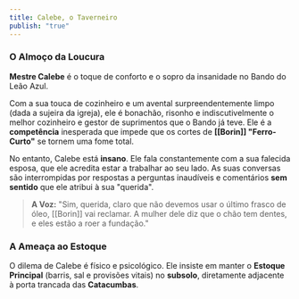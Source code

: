 ```yaml
---
title: Calebe, o Taverneiro
publish: "true"
---
```

### **O Almoço da Loucura**

**Mestre Calebe** é o toque de conforto e o sopro da insanidade no Bando do Leão Azul.

Com a sua touca de cozinheiro e um avental surpreendentemente limpo (dada a sujeira da igreja), ele é bonachão, risonho e indiscutivelmente o melhor cozinheiro e gestor de suprimentos que o Bando já teve. Ele é a **competência** inesperada que impede que os cortes de **[[Borin]] "Ferro-Curto"** se tornem uma fome total.

No entanto, Calebe está **insano**. Ele fala constantemente com a sua falecida esposa, que ele acredita estar a trabalhar ao seu lado. As suas conversas são interrompidas por respostas a perguntas inaudíveis e comentários **sem sentido** que ele atribui à sua "querida".

> **A Voz:** "Sim, querida, claro que não devemos usar o último frasco de óleo, [[Borin]] vai reclamar. A mulher dele diz que o chão tem dentes, e eles estão a roer a fundação."

### **A Ameaça ao Estoque**

O dilema de Calebe é físico e psicológico. Ele insiste em manter o **Estoque Principal** (barris, sal e provisões vitais) no **subsolo**, diretamente adjacente à porta trancada das **Catacumbas**. 
